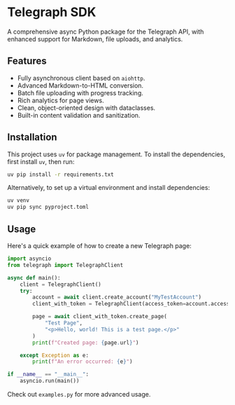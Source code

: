 # Telegraph SDK

A comprehensive async Python package for the Telegraph API, with enhanced support for Markdown, file uploads, and analytics.

## Features

- Fully asynchronous client based on `aiohttp`.
- Advanced Markdown-to-HTML conversion.
- Batch file uploading with progress tracking.
- Rich analytics for page views.
- Clean, object-oriented design with dataclasses.
- Built-in content validation and sanitization.

## Installation

This project uses `uv` for package management. To install the dependencies, first install `uv`, then run:

```bash
uv pip install -r requirements.txt
```

Alternatively, to set up a virtual environment and install dependencies:

```bash
uv venv
uv pip sync pyproject.toml
```

## Usage

Here's a quick example of how to create a new Telegraph page:

```python
import asyncio
from telegraph import TelegraphClient

async def main():
    client = TelegraphClient()
    try:
        account = await client.create_account("MyTestAccount")
        client_with_token = TelegraphClient(access_token=account.access_token)

        page = await client_with_token.create_page(
            "Test Page",
            "<p>Hello, world! This is a test page.</p>"
        )
        print(f"Created page: {page.url}")

    except Exception as e:
        print(f"An error occurred: {e}")

if __name__ == "__main__":
    asyncio.run(main())
```

Check out `examples.py` for more advanced usage.
